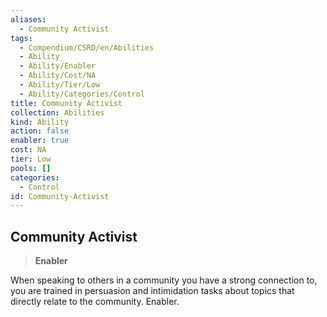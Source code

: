 ```yaml
---
aliases:
  - Community Activist
tags:
  - Compendium/CSRD/en/Abilities
  - Ability
  - Ability/Enabler
  - Ability/Cost/NA
  - Ability/Tier/Low
  - Ability/Categories/Control
title: Community Activist
collection: Abilities
kind: Ability
action: false
enabler: true
cost: NA
tier: Low
pools: []
categories:
  - Control
id: Community-Activist
---
```

## Community Activist  
  
>**Enabler**
  
  
  
When speaking to others in a community you have a strong connection to, you are trained in persuasion and intimidation tasks about topics that directly relate to the community. Enabler.
